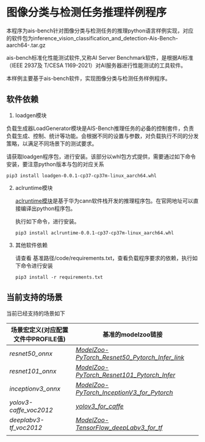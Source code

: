 # 图像分类与检测任务推理样例程序
本程序为ais-bench针对图像分类与检测任务的推理python语言样例实现，对应的软件包为inference_vision_classification_and_detection-Ais-Bench-aarch64-.tar.gz



ais-bench标准化性能测试软件,又称AI Server Benchmark软件，是根据AI标准（IEEE 2937及 T/CESA 1169-2021）对AI服务器进行性能测试的工具软件。

本样例主要基于ais-bench软件，实现图像分类与检测任务样例程序。

## 软件依赖
1. loadgen模块

  负载生成器LoadGenerator模块是AIS-Bench推理任务的必备的控制套件，负责负载生成、控制、统计等功能。会根据不同的设置与参数，对负载执行不同的分发策略，以满足不同场景下的测试要求。

  请获取loadgen程序包，进行安装。该部分以whl包方式提供，需要通过如下命令安装，要注意python版本与包的对应关系

  ```
  pip3 install loadgen-0.0.1-cp37-cp37m-linux_aarch64.whl
  ```

2. aclruntime模块

   [aclruntime模块](https://gitee.com/ascend/tools/tree/master/ais-bench_workload/tool/ais_infer)是基于华为cann软件栈开发的推理程序包。在官网地址可以直接编译出python程序包。

   执行如下命令，进行安装。

   ```
   pip3 install aclruntime-0.0.1-cp37-cp37m-linux_aarch64.whl
   ```

3. 其他软件依赖

   请查看 基准路径/code/requirements.txt，查看负载程序要求的依赖，执行如下命令进行安装

   ```
   pip3 install -r requirements.txt
   ```
## 当前支持的场景

当前已经支持的场景如下

| 场景宏定义(对应配置文件中PROFILE值) | 基准的modelzoo链接                                           |      |
| ----------------------------------- | ------------------------------------------------------------ | ---- |
| *resnet50_onnx*                     | *[ModelZoo-PyTorch_Resnet50_Pytorch_Infer_link](https://gitee.com/ascend/ModelZoo-PyTorch/tree/master/ACL_PyTorch/built-in/cv/Resnet50_Pytorch_Infer)* |      |
| *resnet101_onnx*                    | *[ModelZoo-PyTorch_Resnet101_Pytorch_Infer](https://gitee.com/ascend/ModelZoo-PyTorch/tree/master/ACL_PyTorch/built-in/cv/Resnet101_Pytorch_Infer)* |      |
| *inceptionv3_onnx*                  | *[ModelZoo-PyTorch_InceptionV3_for_Pytorch](https://gitee.com/ascend/ModelZoo-PyTorch/tree/master/ACL_PyTorch/built-in/cv/InceptionV3_for_Pytorch)* |      |
| *yolov3-caffe_voc2012*                  | *[yolov3_for_caffe]()* |      |
| *deeplabv3-tf_voc2012*                  | *[ModelZoo-TensorFlow_deepLabv3_for_tf](https://gitee.com/ascend/ModelZoo-TensorFlow/tree/master/ACL_TensorFlow/built-in/cv/DeepLabv3_for_ACL)* |      |
|                                     |                                                              |      |
